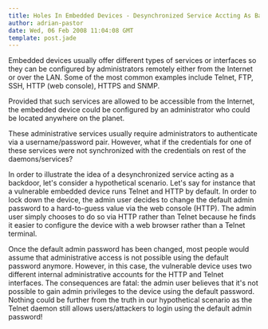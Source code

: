 ```yaml
---
title: Holes In Embedded Devices - Desynchronized Service Accting As Backdoor
author: adrian-pastor
date: Wed, 06 Feb 2008 11:04:08 GMT
template: post.jade
---
```


Embedded devices usually offer different types of services or interfaces so they can be configured by administrators remotely either from the Internet or over the LAN. Some of the most common examples include Telnet, FTP, SSH, HTTP (web console), HTTPS and SNMP.

Provided that such services are allowed to be accessible from the Internet, the embedded device could be configured by an administrator who could be located anywhere on the planet.

These administrative services usually require administrators to authenticate via a username/password pair. However, what if the credentials for one of these services were not synchronized with the credentials on rest of the daemons/services?

In order to illustrate the idea of a desynchronized service acting as a backdoor, let's consider a hypothetical scenario. Let's say for instance that a vulnerable embedded device runs Telnet and HTTP by default. In order to lock down the device, the admin user decides to change the default admin password to a hard-to-guess value via the web console (HTTP). The admin user simply chooses to do so via HTTP rather than Telnet because he finds it easier to configure the device with a web browser rather than a Telnet terminal.

Once the default admin password has been changed, most people would assume that administrative access is not possible using the default password anymore. However, in this case, the vulnerable device uses two different internal administrative accounts for the HTTP and Telnet interfaces. The consequences are fatal: the admin user believes that it's not possible to gain admin privileges to the device using the default password. Nothing could be further from the truth in our hypothetical scenario as the Telnet daemon still allows users/attackers to login using the default admin password!
